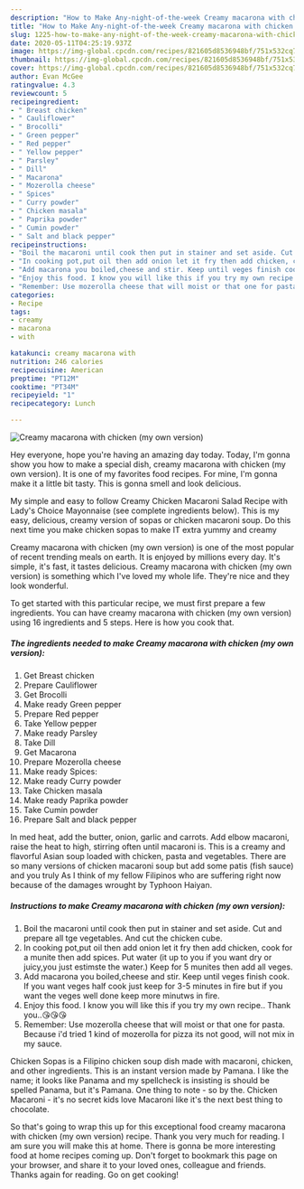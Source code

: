 ```yaml
---
description: "How to Make Any-night-of-the-week Creamy macarona with chicken (my own version)"
title: "How to Make Any-night-of-the-week Creamy macarona with chicken (my own version)"
slug: 1225-how-to-make-any-night-of-the-week-creamy-macarona-with-chicken-my-own-version
date: 2020-05-11T04:25:19.937Z
image: https://img-global.cpcdn.com/recipes/821605d8536948bf/751x532cq70/creamy-macarona-with-chicken-my-own-version-recipe-main-photo.jpg
thumbnail: https://img-global.cpcdn.com/recipes/821605d8536948bf/751x532cq70/creamy-macarona-with-chicken-my-own-version-recipe-main-photo.jpg
cover: https://img-global.cpcdn.com/recipes/821605d8536948bf/751x532cq70/creamy-macarona-with-chicken-my-own-version-recipe-main-photo.jpg
author: Evan McGee
ratingvalue: 4.3
reviewcount: 5
recipeingredient:
- " Breast chicken"
- " Cauliflower"
- " Brocolli"
- " Green pepper"
- " Red pepper"
- " Yellow pepper"
- " Parsley"
- " Dill"
- " Macarona"
- " Mozerolla cheese"
- " Spices"
- " Curry powder"
- " Chicken masala"
- " Paprika powder"
- " Cumin powder"
- " Salt and black pepper"
recipeinstructions:
- "Boil the macaroni until cook then put in stainer and set aside. Cut and prepare all tge vegetables. And cut the chicken cube."
- "In cooking pot,put oil then add onion let it fry then add chicken, cook for a munite then add spices. Put water (it up to you if you want dry or juicy,you just estimste the water.) Keep for 5 munites then add all veges."
- "Add macarona you boiled,cheese and stir. Keep until veges finish cook. If you want veges half cook just keep for 3-5 minutes in fire but if you want the veges well done keep more minutws in fire."
- "Enjoy this food. I know you will like this if you try my own recipe.. Thank you..😘😘😘"
- "Remember: Use mozerolla cheese that will moist or that one for pasta. Because i&#39;d tried 1 kind of mozerolla for pizza its not good, will not mix in my sauce."
categories:
- Recipe
tags:
- creamy
- macarona
- with

katakunci: creamy macarona with 
nutrition: 246 calories
recipecuisine: American
preptime: "PT12M"
cooktime: "PT34M"
recipeyield: "1"
recipecategory: Lunch

---
```



![Creamy macarona with chicken (my own version)](https://img-global.cpcdn.com/recipes/821605d8536948bf/751x532cq70/creamy-macarona-with-chicken-my-own-version-recipe-main-photo.jpg)

Hey everyone, hope you're having an amazing day today. Today, I'm gonna show you how to make a special dish, creamy macarona with chicken (my own version). It is one of my favorites food recipes. For mine, I'm gonna make it a little bit tasty. This is gonna smell and look delicious.

My simple and easy to follow Creamy Chicken Macaroni Salad Recipe with Lady&#39;s Choice Mayonnaise (see complete ingredients below). This is my easy, delicious, creamy version of sopas or chicken macaroni soup. Do this next time you make chicken sopas to make IT extra yummy and creamy

Creamy macarona with chicken (my own version) is one of the most popular of recent trending meals on earth. It is enjoyed by millions every day. It's simple, it's fast, it tastes delicious. Creamy macarona with chicken (my own version) is something which I've loved my whole life. They're nice and they look wonderful.


To get started with this particular recipe, we must first prepare a few ingredients. You can have creamy macarona with chicken (my own version) using 16 ingredients and 5 steps. Here is how you cook that.

<!--inarticleads1-->

##### The ingredients needed to make Creamy macarona with chicken (my own version):

1. Get  Breast chicken
1. Prepare  Cauliflower
1. Get  Brocolli
1. Make ready  Green pepper
1. Prepare  Red pepper
1. Take  Yellow pepper
1. Make ready  Parsley
1. Take  Dill
1. Get  Macarona
1. Prepare  Mozerolla cheese
1. Make ready  Spices:
1. Make ready  Curry powder
1. Take  Chicken masala
1. Make ready  Paprika powder
1. Take  Cumin powder
1. Prepare  Salt and black pepper


In med heat, add the butter, onion, garlic and carrots. Add elbow macaroni, raise the heat to high, stirring often until macaroni is. This is a creamy and flavorful Asian soup loaded with chicken, pasta and vegetables. There are so many versions of chicken macaroni soup but add some patis (fish sauce) and you truly As I think of my fellow Filipinos who are suffering right now because of the damages wrought by Typhoon Haiyan. 

<!--inarticleads2-->

##### Instructions to make Creamy macarona with chicken (my own version):

1. Boil the macaroni until cook then put in stainer and set aside. Cut and prepare all tge vegetables. And cut the chicken cube.
1. In cooking pot,put oil then add onion let it fry then add chicken, cook for a munite then add spices. Put water (it up to you if you want dry or juicy,you just estimste the water.) Keep for 5 munites then add all veges.
1. Add macarona you boiled,cheese and stir. Keep until veges finish cook. If you want veges half cook just keep for 3-5 minutes in fire but if you want the veges well done keep more minutws in fire.
1. Enjoy this food. I know you will like this if you try my own recipe.. Thank you..😘😘😘
1. Remember: Use mozerolla cheese that will moist or that one for pasta. Because i&#39;d tried 1 kind of mozerolla for pizza its not good, will not mix in my sauce.


Chicken Sopas is a Filipino chicken soup dish made with macaroni, chicken, and other ingredients. This is an instant version made by Pamana. I like the name; it looks like Panama and my spellcheck is insisting is should be spelled Panama, but it&#39;s Pamana. One thing to note - so by the. Chicken Macaroni - it&#39;s no secret kids love Macaroni like it&#39;s the next best thing to chocolate. 

So that's going to wrap this up for this exceptional food creamy macarona with chicken (my own version) recipe. Thank you very much for reading. I am sure you will make this at home. There is gonna be more interesting food at home recipes coming up. Don't forget to bookmark this page on your browser, and share it to your loved ones, colleague and friends. Thanks again for reading. Go on get cooking!
